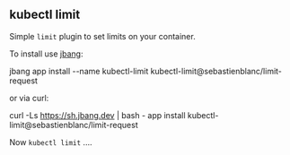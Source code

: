 ## kubectl limit

Simple `limit` plugin to set limits on your container.

To install use [jbang](https://jbang.dev/download):

   jbang app install --name kubectl-limit kubectl-limit@sebastienblanc/limit-request

or via curl:

   curl -Ls https://sh.jbang.dev | bash - app install kubectl-limit@sebastienblanc/limit-request

Now `kubectl limit` ....

